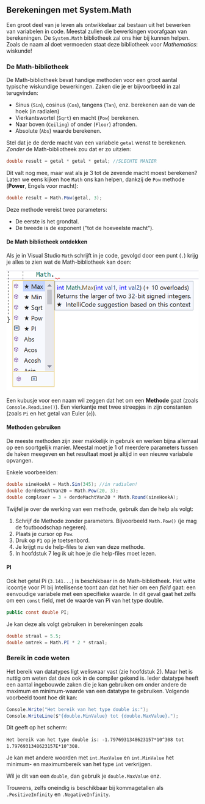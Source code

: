 ## Berekeningen met System.Math

Een groot deel van je leven als ontwikkelaar zal bestaan uit het bewerken van variabelen in code. Meestal zullen die bewerkingen voorafgaan van berekeningen. De ``System.Math`` bibliotheek zal ons hier bij kunnen helpen. Zoals de naam al doet vermoeden staat deze bibliotheek voor *Mathematics*: wiskunde!


### De Math-bibliotheek

De Math-bibliotheek bevat handige methoden voor een groot aantal typische wiskundige bewerkingen. Zaken die je er bijvoorbeeld in zal terugvinden: 

* Sinus (``Sin``), cosinus (``Cos``), tangens (``Tan``), enz. berekenen aan de van de hoek (in radialen) 
* Vierkantswortel (``Sqrt``) en macht (``Pow``) berekenen.
* Naar boven (``Ceiling``) of onder (``Floor``) afronden. 
* Absolute (``Abs``) waarde berekenen.

Stel dat je de derde macht van een variabele ``getal`` wenst te berekenen. *Zonder* de Math-bibliotheek zou dat er zo uitzien:

```csharp
double result = getal * getal * getal; //SLECHTE MANIER
```

Dit valt nog mee, maar wat als je 3 tot de zevende macht moest berekenen? Laten we eens kijken hoe ``Math`` ons kan helpen, dankzij de ``Pow``  methode (**Power**, Engels voor macht):


```csharp
double result = Math.Pow(getal, 3);
```

Deze methode vereist twee parameters:

* De eerste is het grondtal.
* De tweede is de exponent ("tot de hoeveelste macht").


<!-- \newpage -->


#### De Math bibliotheek ontdekken

Als je in Visual Studio ``Math`` schrijft in je code, gevolgd door een punt (``.``) krijg je alles te zien wat de Math-bibliotheek kan doen:


![De sterretjes geven de meestgebruikte methoden in deze bibliotheek aan. Vervolgens verschijnen alle overige methoden, properties, enz. alfabetisch.](../assets/4_methoden/methoden3.png)<!--{width=60%}-->



Een kubusje voor een naam wil zeggen dat het om een **Methode** gaat (zoals ``Console.ReadLine()``). Een vierkantje met twee streepjes in zijn constanten (zoals ``Pi`` en het getal van Euler (``e``)).

#### Methoden gebruiken

De meeste methoden zijn zeer makkelijk in gebruik en werken bijna allemaal op een soortgelijk manier. Meestal moet je 1 of meerdere parameters tussen de haken meegeven en het resultaat moet je altijd in een nieuwe variabele opvangen. 

Enkele voorbeelden:

```csharp
double sineHoekA = Math.Sin(345); //in radialen!
double derdeMachtVan20 = Math.Pow(20, 3);
double complexer = 3 + derdeMachtVan20 * Math.Round(sineHoekA);
```

Twijfel je over de werking van een methode, gebruik dan de help als volgt:

1. Schrijf de Methode zonder parameters. Bijvoorbeeld ``Math.Pow()`` (je mag de foutboodschap negeren). 
2. Plaats je cursor op ``Pow``.
3. Druk op ``F1`` op je toetsenbord.
4. Je krijgt nu de help-files te zien van deze methode.
5. In hoofdstuk 7 leg ik uit hoe je die help-files moet lezen.

<!-- \newpage -->


#### PI 

Ook het getal Pi (``3.141...``) is beschikbaar in de Math-bibliotheek. Het witte icoontje voor PI bij Intellisense toont aan dat het hier om een *field* gaat: een eenvoudige variabele met een specifieke waarde. In dit geval gaat het zelfs om een ``const`` field, met de waarde van Pi van het type double.


```csharp
public const double PI;
```

Je kan deze als volgt gebruiken in berekeningen zoals

```csharp
double straal = 5.5;
double omtrek = Math.PI * 2 * straal;
```





### Bereik in code weten 
Het bereik van datatypes ligt weliswaar vast (zie hoofdstuk 2). Maar het is nuttig om weten dat deze ook in de compiler gekend is.  Ieder datatype heeft een aantal ingebouwde zaken die je kan gebruiken om onder andere de maximum en minimum-waarde van een datatype te gebruiken.  Volgende voorbeeld toont hoe dit kan:

```csharp
Console.Write("Het bereik van het type double is:");
Console.WriteLine($"{double.MinValue} tot {double.MaxValue}.");
```

Dit geeft op het scherm: 

``Het bereik van het type double is: -1.7976931348623157*10^308 tot 1.7976931348623157E*10^308.``

Je kan met andere woorden met `int.MaxValue` en `int.MinValue` het minimum- en maximumbereik van het type ``int`` verkrijgen. 

Wil je dit van een ``double``, dan gebruik je `double.MaxValue` enz. 

Trouwens, zelfs oneindig is beschikbaar bij kommagetallen als ``.PositiveInfinity`` en  ``.NegativeInfinity``. 

